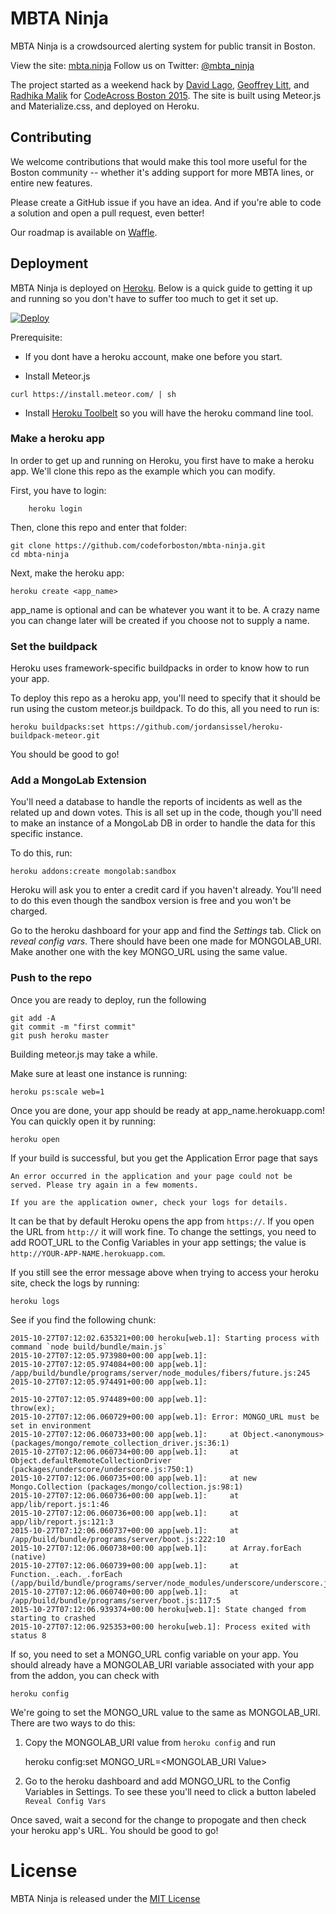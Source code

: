 # MBTA Ninja
MBTA Ninja is a crowdsourced alerting system for public transit in Boston.

View the site: [mbta.ninja](http://mbta.ninja)
Follow us on Twitter: [@mbta_ninja](https://twitter.com/mbta_ninja)

The project started as a weekend hack by [David Lago](https://twitter.com/dave_lago), [Geoffrey Litt](https://twitter.com/geoffreylitt), and [Radhika Malik](https://twitter.com/radhikam24) for [CodeAcross Boston 2015](http://www.eventbrite.com/e/codeacross-boston-2015-tickets-15442437747).
The site is built using Meteor.js and Materialize.css, and deployed on Heroku.

## Contributing

We welcome contributions that would make this tool more useful for the Boston community -- whether it's adding support for more MBTA lines, or entire new features.

Please create a GitHub issue if you have an idea. And if you're able to code a solution and open a pull request, even better!

Our roadmap is available on [Waffle](https://waffle.io/codeforboston/mbta-ninja).

## Deployment

MBTA Ninja is deployed on [Heroku](http://heroku.com). Below is a quick guide to getting it up and running so you don't have to suffer too much to get it set up.

[![Deploy](https://www.herokucdn.com/deploy/button.png)](https://heroku.com/deploy)

Prerequisite:  

- If you dont have a heroku account, make one before you start.

- Install Meteor.js  

```
curl https://install.meteor.com/ | sh
```
- Install [Heroku Toolbelt](https://toolbelt.heroku.com/) so you will have the heroku command line tool.  

### Make a heroku app

In order to get up and running on Heroku, you first have to make a heroku app. We'll clone this repo as the example which you can modify.

First, you have to login:
```
	heroku login
```
Then, clone this repo and enter that folder:

	git clone https://github.com/codeforboston/mbta-ninja.git
	cd mbta-ninja

Next, make the heroku app:

	heroku create <app_name>

app_name is optional and can be whatever you want it to be. A crazy name you can change later will be created if you choose not to supply a name.

### Set the buildpack

Heroku uses framework-specific buildpacks in order to know how to run your app.

To deploy this repo as a heroku app, you'll need to specify that it should be run using the custom meteor.js buildpack. To do this, all you need to run is:

	heroku buildpacks:set https://github.com/jordansissel/heroku-buildpack-meteor.git

You should be good to go!

### Add a MongoLab Extension

You'll need a database to handle the reports of incidents as well as the related up and down votes. This is all set up in the code, though you'll need to make an instance of a MongoLab DB in order to handle the data for this specific instance.

To do this, run:

	heroku addons:create mongolab:sandbox

Heroku will ask you to enter a credit card if you haven't already. You'll need to do this even though the sandbox version is free and you won't be charged.

Go to the heroku dashboard for your app and find the *Settings* tab. Click on *reveal config vars*. There should have been one made for MONGOLAB_URI. Make another one with the key MONGO_URL using the same value.

### Push to the repo

Once you are ready to deploy, run the following

	git add -A
	git commit -m "first commit"
	git push heroku master

Building meteor.js may take a while.

Make sure at least one instance is running:

	heroku ps:scale web=1

Once you are done, your app should be ready at app_name.herokuapp.com! You can quickly open it by running:

	heroku open

If your build is successful, but you get the Application Error page that says  
```
An error occurred in the application and your page could not be served. Please try again in a few moments.

If you are the application owner, check your logs for details.
```
It can be that by default Heroku opens the app from `https://`. If you open the URL from `http://` it will work fine. To change the settings, you need to add ROOT_URL to the Config Variables in your app settings; the value is `http://YOUR-APP-NAME.herokuapp.com`.  

If you still see the error message above when trying to access your heroku site, check the logs by running:

    heroku logs

See if you find the following chunk:
```
2015-10-27T07:12:02.635321+00:00 heroku[web.1]: Starting process with command `node build/bundle/main.js`
2015-10-27T07:12:05.973980+00:00 app[web.1]:
2015-10-27T07:12:05.974084+00:00 app[web.1]: /app/build/bundle/programs/server/node_modules/fibers/future.js:245
2015-10-27T07:12:05.974491+00:00 app[web.1]: 						      ^
2015-10-27T07:12:05.974489+00:00 app[web.1]: 						throw(ex);
2015-10-27T07:12:06.060729+00:00 app[web.1]: Error: MONGO_URL must be set in environment
2015-10-27T07:12:06.060733+00:00 app[web.1]:     at Object.<anonymous> (packages/mongo/remote_collection_driver.js:36:1)
2015-10-27T07:12:06.060734+00:00 app[web.1]:     at Object.defaultRemoteCollectionDriver (packages/underscore/underscore.js:750:1)
2015-10-27T07:12:06.060735+00:00 app[web.1]:     at new Mongo.Collection (packages/mongo/collection.js:98:1)
2015-10-27T07:12:06.060736+00:00 app[web.1]:     at app/lib/report.js:1:46
2015-10-27T07:12:06.060736+00:00 app[web.1]:     at app/lib/report.js:121:3
2015-10-27T07:12:06.060737+00:00 app[web.1]:     at /app/build/bundle/programs/server/boot.js:222:10
2015-10-27T07:12:06.060738+00:00 app[web.1]:     at Array.forEach (native)
2015-10-27T07:12:06.060739+00:00 app[web.1]:     at Function._.each._.forEach (/app/build/bundle/programs/server/node_modules/underscore/underscore.js:79:11)
2015-10-27T07:12:06.060740+00:00 app[web.1]:     at /app/build/bundle/programs/server/boot.js:117:5
2015-10-27T07:12:06.939374+00:00 heroku[web.1]: State changed from starting to crashed
2015-10-27T07:12:06.925353+00:00 heroku[web.1]: Process exited with status 8
```
If so, you need to set a MONGO_URL config variable on your app. You should already have a MONGOLAB_URI variable associated with your app from the addon, you can check with

    heroku config

We're going to set the MONGO_URL value to the same as MONGOLAB_URI. There are two ways to do this:  

1. Copy the MONGOLAB_URI value from `heroku config` and run

    heroku config:set MONGO_URL=<MONGOLAB_URI Value>

2. Go to the heroku dashboard and add MONGO_URL to the Config Variables in Settings. To see these you'll need to click a button labeled `Reveal Config Vars`

Once saved, wait a second for the change to propogate and then check your heroku app's URL. You should be good to go!

# License

MBTA Ninja is released under the [MIT License](http://www.opensource.org/licenses/MIT)
